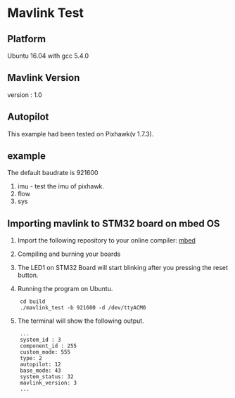 # Mavlink Test
## Platform
Ubuntu 16.04 with gcc 5.4.0

## Mavlink Version
version : 1.0

## Autopilot
This example had been tested on Pixhawk(v 1.7.3).

## example
The default baudrate is 921600
1. imu - test the imu of pixhawk.
2. flow 
3. sys


## Importing mavlink to STM32 board on mbed OS
1. Import the following repository to your online compiler:
[mbed](https://os.mbed.com/users/wupinxian/code/mavlink/)
2. Compiling and burning your boards

3. The LED1 on STM32 Board will start blinking after you pressing the reset button.

4. Running the program on Ubuntu.
```
	cd build 
	./mavlink_test -b 921600 -d /dev/ttyACM0

```
5. The terminal will show the following output.
```
	...
	system_id : 3
	component_id : 255
	custom_mode: 555
	type: 2
	autopilot: 12
	base_mode: 43
	system_status: 32
	mavlink_version: 3
	...
```









